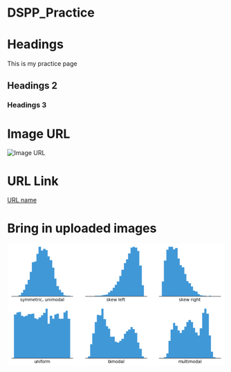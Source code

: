 # DSPP_Practice

# Headings
This is my practice page
## Headings 2
### Headings 3

# Image URL
![Image URL](https://i0.wp.com/statisticsbyjim.com/wp-content/uploads/2020/07/TimeSeriesTrade.png?fit=576%2C384&ssl=1)

# URL Link
[URL name](https://www.markdownguide.org/cheat-sheet/)

# Bring in uploaded images

![Image](https://github.com/K1ranBal/DSPP_Practice/blob/main/folder_1/histogram-example-2.png)

